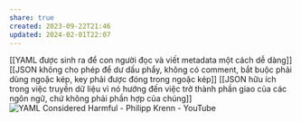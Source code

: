 ```yaml
---
share: true
created: 2023-09-22T21:46
updated: 2024-02-01T22:07
---
```

[[YAML được sinh ra để con người đọc và viết metadata một cách dễ dàng]]
[[JSON không cho phép để dư dấu phẩy, không có comment, bắt buộc phải dùng ngoặc kép, key phải được đóng trong ngoặc kép]]
[[JSON hữu ích trong việc truyền dữ liệu vì nó hướng đến việc trở thành phần giao của các ngôn ngữ, chứ không phải phần hợp của chúng]] 
![YAML Considered Harmful - Philipp Krenn - YouTube](https://youtu.be/WQurEEfSf8M)